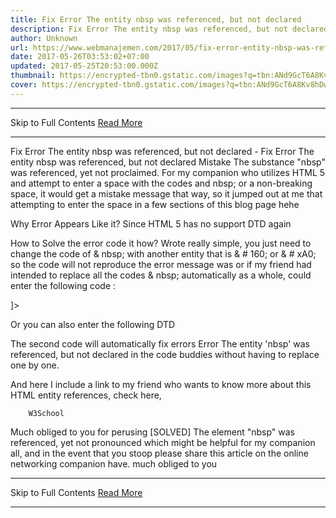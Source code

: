 ```yaml
---
title: Fix Error The entity nbsp was referenced, but not declared
description: Fix Error The entity nbsp was referenced, but not declared
author: Unknown
url: https://www.webmanajemen.com/2017/05/fix-error-entity-nbsp-was-referenced.html
date: 2017-05-26T03:53:02+07:00
updated: 2017-05-25T20:53:00.000Z
thumbnail: https://encrypted-tbn0.gstatic.com/images?q=tbn:ANd9GcT6A8Kv8hDwOaw1oyNv0g8JghoA700vJYvtBk-2E4NgQss7ztfOGGt37brH
cover: https://encrypted-tbn0.gstatic.com/images?q=tbn:ANd9GcT6A8Kv8hDwOaw1oyNv0g8JghoA700vJYvtBk-2E4NgQss7ztfOGGt37brH
---
```


<hr/> Skip to Full Contents <a href="https://www.webmanajemen.com/2017/05/fix-error-entity-nbsp-was-referenced.html" rel="follow" class="button" id="read-more">Read More</a> <hr/> Fix Error The entity nbsp was referenced, but not declared - Fix Error The entity nbsp was referenced, but not declared Mistake The substance "nbsp" was referenced, yet not proclaimed. For my
companion who utilizes HTML 5 and attempt to enter a space with the codes
and nbsp; or a non-breaking space, it would get a mistake message that way,
so it jumped out at me that attempting to enter the space in a few sections
of this blog page hehe


Why Error Appears Like it?
Since HTML 5 has no support DTD again


How to Solve the error code it how?
Wrote really simple, you just need to change the code of & nbsp; with
another entity that is & # 160; or & # xA0; so the code will not
reproduce the error message was
or if my friend had intended to replace all the codes & nbsp;
automatically as a whole, could enter the following code :

<!DOCTYPE html [ <!ENTITY nbsp "&#160;"> ]> 
Or you can also enter the following DTD

<!DOCTYPE html PUBLIC "-//W3C//DTD XHTML 1.0 Transitional//EN" "http://www.w3.org/TR/xhtml1/DTD/xhtml1-transitional.dtd"> 
The second code will automatically fix errors Error The entity 'nbsp' was
referenced, but not declared in the code buddies without having to replace
one by one.

And here I include a link to my friend who wants to know more about this
HTML entity references, check here,

        W3School
    


Much obliged to you for perusing [SOLVED] The element "nbsp" was
referenced, yet not pronounced which might be helpful for my companion
all, and in the event that you stoop please share this article on the
online networking companion have. much obliged to you <hr/> Skip to Full Contents <a href="https://www.webmanajemen.com/2017/05/fix-error-entity-nbsp-was-referenced.html" rel="follow" class="button" id="read-more">Read More</a> <hr/>